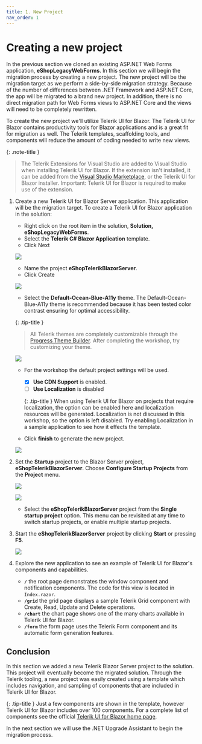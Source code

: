 ```yaml
---
title: 1. New Project
nav_order: 1
---
```


# Creating a new project

In the previous section we cloned an existing ASP.NET Web Forms application, **eShopLegacyWebForms**. In this section we will begin the migration process by creating a new project. The new project will be the migration target as we perform a side-by-side migration strategy. Because of the number of differences between .NET Framework and ASP.NET Core, the app will be migrated to a brand new project. In addition, there is no direct migration path for Web Forms views to ASP.NET Core and the views will need to be completely rewritten. 

To create the new project we'll utilize Telerik UI for Blazor. The Telerik UI for Blazor contains productivity tools for Blazor applications and is a great fit for migration as well. The Telerik templates, scaffolding tools, and components will reduce the amount of coding needed to write new views.

{: .note-title }
> The Telerik Extensions for Visual Studio are added to Visual Studio when installing Telerik UI for Blazor. If the extension isn't installed, it can be added from the [Visual Studio Marketplace](https://marketplace.visualstudio.com/items?itemName=TelerikInc.ProgressTelerikBlazorVSExtensions), or the Telerik UI for Blazor installer. Important: Telerik UI for Blazor is required to make use of the extension.

1. Create a new Telerik UI for Blazor Server application. This application will be the migration target. To create a Telerik UI for Blazor application in the solution:

    * Right click on the root item in the solution, **Solution, eShopLegacyWebForms**.
    * Select the **Telerik C# Blazor Application** template.
    * Click Next

    ![](img/add-telerik-project.png)

    * Name the project **eShopTelerikBlazorServer**.
    * Click Create

    ![](img/add-telerik-project-1.png)

    * Select the **Default-Ocean-Blue-A11y** theme. The Default-Ocean-Blue-A11y theme is recommended because it has been tested color contrast ensuring for optimal accessibility.
    
    {: .tip-title }
    > All Telerik themes are completely customizable through the [Progress Theme Builder](https://themebuilder.telerik.com/). After completing the workshop, try customizing your theme.
    
    ![](img/add-telerik-project-3.png)

    * For the workshop the default project settings will be used. 
      * [x] **Use CDN Support** is enabled.
      * [ ] **Use Localization** is disabled 
      
      {: .tip-title }
      When using Telerik UI for Blazor on projects that require localization, the option can be enabled here and localization resources will be generated. Localization is not discussed in this workshop, so the option is left disabled. Try enabling Localization in a sample application to see how it effects the template.
      
    * Click **finish** to generate the new project.

    ![](img/add-telerik-project-4.png)

2. Set the **Startup** project to the Blazor Server project,  **eShopTelerikBlazorServer**. Choose **Configure Startup Projects** from the **Project** menu.

    ![](img/startup-project-1.png)

    ![](img/startup-project-2.png)

    * Select the **eShopTelerikBlazorServer** project from the **Single startup project** option. This menu can be revisited at any time to switch startup projects, or enable multiple startup projects.

3. Start the **eShopTelerikBlazorServer** project by clicking **Start** or pressing **F5**.

    ![](img/telerik-project.png)

4. Explore the new application to see an example of Telerik UI for Blazor's components and capabilities.

    * **`/`** the root page demonstrates the window component and notification components. The code for this view is located in `Index.razor`.
    * **`/grid`** the grid page displays a sample Telerik Grid component with Create, Read, Update and Delete operations.
    * **`/chart`** the chart page shows one of the many charts available in Telerik UI for Blazor.
    * **`/form`** the form page uses the Telerik Form component and its automatic form generation features.

## Conclusion

In this section we added a new Telerik Blazor Server project to the solution. This project will eventually become the migrated solution. Through the Telerik tooling, a new project was easily created using a template which includes navigation, and sampling of components that are included in Telerik UI for Blazor.

{: .tip-title }
Just a few components are shown in the template, however Telerik UI for Blazor includes over 100 components. For a complete list of components see the official [Telerik UI for Blazor home page](https://www.telerik.com/blazor-ui).

In the next section we will use the .NET Upgrade Assistant to begin the migration process.